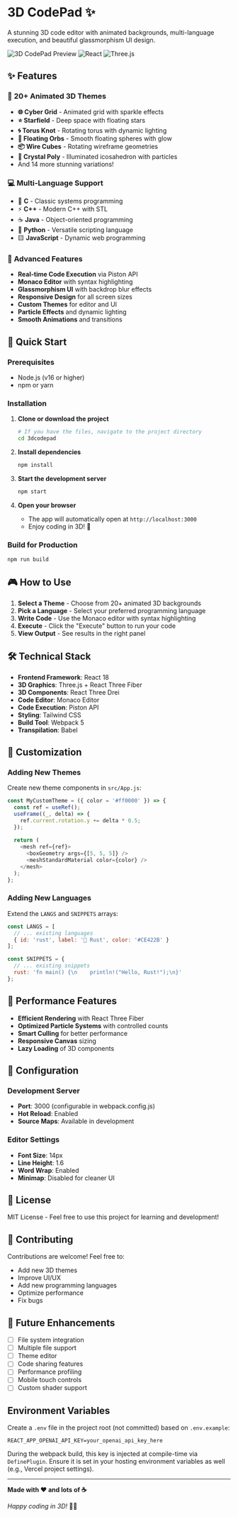 # 3D CodePad ✨

A stunning 3D code editor with animated backgrounds, multi-language execution, and beautiful glassmorphism UI design.

![3D CodePad Preview](https://img.shields.io/badge/Status-Ready-brightgreen?style=for-the-badge)
![React](https://img.shields.io/badge/React-18.2.0-blue?style=for-the-badge&logo=react)
![Three.js](https://img.shields.io/badge/Three.js-Latest-black?style=for-the-badge&logo=three.js)

## ✨ Features

### 🎨 **20+ Animated 3D Themes**
- **🌐 Cyber Grid** - Animated grid with sparkle effects
- **⭐ Starfield** - Deep space with floating stars
- **🌀 Torus Knot** - Rotating torus with dynamic lighting
- **🔮 Floating Orbs** - Smooth floating spheres with glow
- **📦 Wire Cubes** - Rotating wireframe geometries
- **💎 Crystal Poly** - Illuminated icosahedron with particles
- And 14 more stunning variations!

### 💻 **Multi-Language Support**
- 🔧 **C** - Classic systems programming
- ⚡ **C++** - Modern C++ with STL
- ☕ **Java** - Object-oriented programming
- 🐍 **Python** - Versatile scripting language
- 🟨 **JavaScript** - Dynamic web programming

### 🎯 **Advanced Features**
- **Real-time Code Execution** via Piston API
- **Monaco Editor** with syntax highlighting
- **Glassmorphism UI** with backdrop blur effects
- **Responsive Design** for all screen sizes
- **Custom Themes** for editor and UI
- **Particle Effects** and dynamic lighting
- **Smooth Animations** and transitions

## 🚀 Quick Start

### Prerequisites
- Node.js (v16 or higher)
- npm or yarn

### Installation

1. **Clone or download the project**
   ```bash
   # If you have the files, navigate to the project directory
   cd 3dcodepad
   ```

2. **Install dependencies**
   ```bash
   npm install
   ```

3. **Start the development server**
   ```bash
   npm start
   ```

4. **Open your browser**
   - The app will automatically open at `http://localhost:3000`
   - Enjoy coding in 3D! 🎉

### Build for Production

```bash
npm run build
```

## 🎮 How to Use

1. **Select a Theme** - Choose from 20+ animated 3D backgrounds
2. **Pick a Language** - Select your preferred programming language
3. **Write Code** - Use the Monaco editor with syntax highlighting
4. **Execute** - Click the "Execute" button to run your code
5. **View Output** - See results in the right panel

## 🛠 Technical Stack

- **Frontend Framework**: React 18
- **3D Graphics**: Three.js + React Three Fiber
- **3D Components**: React Three Drei
- **Code Editor**: Monaco Editor
- **Code Execution**: Piston API
- **Styling**: Tailwind CSS
- **Build Tool**: Webpack 5
- **Transpilation**: Babel

## 🎨 Customization

### Adding New Themes
Create new theme components in `src/App.js`:

```javascript
const MyCustomTheme = ({ color = '#ff0000' }) => {
  const ref = useRef();
  useFrame((_, delta) => {
    ref.current.rotation.y += delta * 0.5;
  });
  
  return (
    <mesh ref={ref}>
      <boxGeometry args={[5, 5, 5]} />
      <meshStandardMaterial color={color} />
    </mesh>
  );
};
```

### Adding New Languages
Extend the `LANGS` and `SNIPPETS` arrays:

```javascript
const LANGS = [
  // ... existing languages
  { id: 'rust', label: '🦀 Rust', color: '#CE422B' }
];

const SNIPPETS = {
  // ... existing snippets
  rust: 'fn main() {\n    println!("Hello, Rust!");\n}'
};
```

## 🌟 Performance Features

- **Efficient Rendering** with React Three Fiber
- **Optimized Particle Systems** with controlled counts
- **Smart Culling** for better performance
- **Responsive Canvas** sizing
- **Lazy Loading** of 3D components

## 🔧 Configuration

### Development Server
- **Port**: 3000 (configurable in webpack.config.js)
- **Hot Reload**: Enabled
- **Source Maps**: Available in development

### Editor Settings
- **Font Size**: 14px
- **Line Height**: 1.6
- **Word Wrap**: Enabled
- **Minimap**: Disabled for cleaner UI

## 📝 License

MIT License - Feel free to use this project for learning and development!

## 🤝 Contributing

Contributions are welcome! Feel free to:
- Add new 3D themes
- Improve UI/UX
- Add new programming languages
- Optimize performance
- Fix bugs

## 🎯 Future Enhancements

- [ ] File system integration
- [ ] Multiple file support
- [ ] Theme editor
- [ ] Code sharing features
- [ ] Performance profiling
- [ ] Mobile touch controls
- [ ] Custom shader support

## Environment Variables

Create a `.env` file in the project root (not committed) based on `.env.example`:

```
REACT_APP_OPENAI_API_KEY=your_openai_api_key_here
```

During the webpack build, this key is injected at compile-time via `DefinePlugin`. Ensure it is set in your hosting environment variables as well (e.g., Vercel project settings).

---

**Made with ❤️ and lots of ☕**

*Happy coding in 3D!* 🚀✨ 